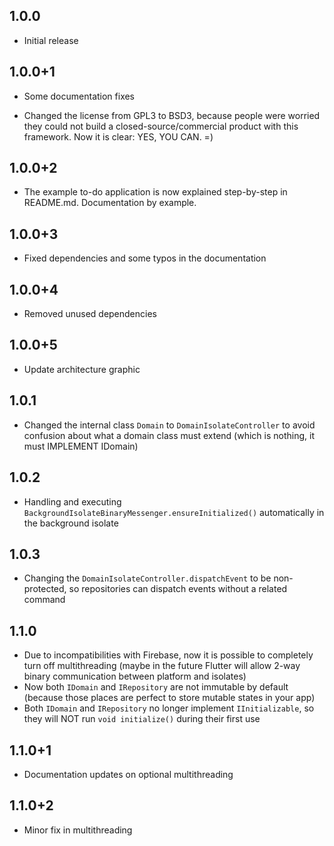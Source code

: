 ## 1.0.0

* Initial release

## 1.0.0+1

* Some documentation fixes

* Changed the license from GPL3 to BSD3, because people were worried they could not build a closed-source/commercial product with this framework. Now it is clear: YES, YOU CAN. =)

## 1.0.0+2

* The example to-do application is now explained step-by-step in README.md. Documentation by example.

## 1.0.0+3

* Fixed dependencies and some typos in the documentation

## 1.0.0+4

* Removed unused dependencies

## 1.0.0+5

* Update architecture graphic

## 1.0.1

* Changed the internal class `Domain` to `DomainIsolateController` to avoid confusion about what a domain class must extend (which is nothing, it must IMPLEMENT IDomain)

## 1.0.2

* Handling and executing `BackgroundIsolateBinaryMessenger.ensureInitialized()` automatically in the background isolate

## 1.0.3

* Changing the `DomainIsolateController.dispatchEvent` to be non-protected, so repositories can dispatch events without a related command

## 1.1.0

* Due to incompatibilities with Firebase, now it is possible to completely turn off multithreading (maybe in the future Flutter will allow 2-way binary communication between platform and isolates)
* Now both `IDomain` and `IRepository` are not immutable by default (because those places are perfect to store mutable states in your app)
* Both `IDomain` and `IRepository` no longer implement `IInitializable`, so they will NOT run `void initialize()` during their first use

## 1.1.0+1

* Documentation updates on optional multithreading

## 1.1.0+2

* Minor fix in multithreading